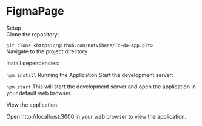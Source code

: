 # FigmaPage

Setup<br>
Clone the repository:

```git clone <https://github.com/Rutvihere/To-do-App.git>```<br>
Navigate to the project directory

Install dependencies:

```npm install```
Running the Application
Start the development server:

```npm start```
This will start the development server and open the application in your default web browser.

View the application:<br>

Open http://localhost:3000 in your web browser to view the application.
